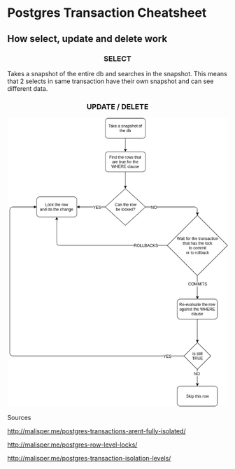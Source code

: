 # Postgres Transaction Cheatsheet

## How select, update and delete work

<h3 align="center">SELECT</h3>

Takes a snapshot of the entire db and searches in the snapshot. This means that 2 selects in same transaction have their own snapshot and can see different data.

<h3 align="center">UPDATE / DELETE</h3>

![Updates and deletes workflow](/img/update_delete.png?raw=true "How updates and deletes work")

Sources

http://malisper.me/postgres-transactions-arent-fully-isolated/

http://malisper.me/postgres-row-level-locks/

http://malisper.me/postgres-transaction-isolation-levels/
